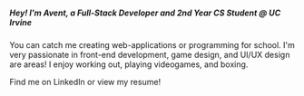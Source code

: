 ##### Hey! I'm Avent, a Full-Stack Developer and 2nd Year CS Student @ UC Irvine

You can catch me creating web-applications or programming for school. I'm very passionate in front-end development, game design, and UI/UX design are areas! I enjoy working out, playing videogames, and boxing.

Find me on LinkedIn or view my resume!

<!--
**sirAvent/sirAvent** is a ✨ _special_ ✨ repository because its `README.md` (this file) appears on your GitHub profile.

Here are some ideas to get you started:

- 🔭 I’m currently working on ...
- 🌱 I’m currently learning ...
- 👯 I’m looking to collaborate on ...
- 🤔 I’m looking for help with ...
- 💬 Ask me about ...
- 📫 How to reach me: ...
- 😄 Pronouns: ...
- ⚡ Fun fact: ...
-->

